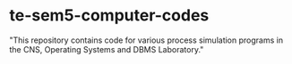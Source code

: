 # te-sem5-computer-codes
"This repository contains code for various process simulation programs in the CNS, Operating Systems and DBMS Laboratory."
